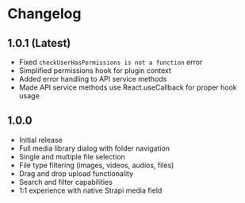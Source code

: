 # Changelog

## 1.0.1 (Latest)
- Fixed `checkUserHasPermissions is not a function` error
- Simplified permissions hook for plugin context
- Added error handling to API service methods
- Made API service methods use React.useCallback for proper hook usage

## 1.0.0
- Initial release
- Full media library dialog with folder navigation
- Single and multiple file selection
- File type filtering (images, videos, audios, files)
- Drag and drop upload functionality
- Search and filter capabilities
- 1:1 experience with native Strapi media field